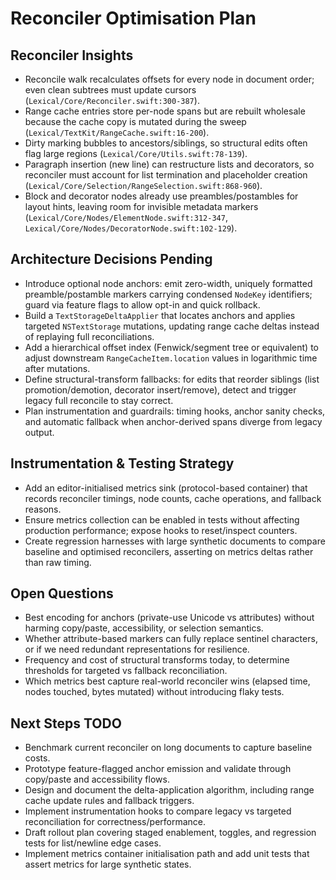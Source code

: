 # Reconciler Optimisation Plan

## Reconciler Insights
- Reconcile walk recalculates offsets for every node in document order; even clean subtrees must update cursors (`Lexical/Core/Reconciler.swift:300-387`).
- Range cache entries store per-node spans but are rebuilt wholesale because the cache copy is mutated during the sweep (`Lexical/TextKit/RangeCache.swift:16-200`).
- Dirty marking bubbles to ancestors/siblings, so structural edits often flag large regions (`Lexical/Core/Utils.swift:78-139`).
- Paragraph insertion (new line) can restructure lists and decorators, so reconciler must account for list termination and placeholder creation (`Lexical/Core/Selection/RangeSelection.swift:868-960`).
- Block and decorator nodes already use preambles/postambles for layout hints, leaving room for invisible metadata markers (`Lexical/Core/Nodes/ElementNode.swift:312-347`, `Lexical/Core/Nodes/DecoratorNode.swift:102-129`).

## Architecture Decisions Pending
- Introduce optional node anchors: emit zero-width, uniquely formatted preamble/postamble markers carrying condensed `NodeKey` identifiers; guard via feature flags to allow opt-in and quick rollback.
- Build a `TextStorageDeltaApplier` that locates anchors and applies targeted `NSTextStorage` mutations, updating range cache deltas instead of replaying full reconciliations.
- Add a hierarchical offset index (Fenwick/segment tree or equivalent) to adjust downstream `RangeCacheItem.location` values in logarithmic time after mutations.
- Define structural-transform fallbacks: for edits that reorder siblings (list promotion/demotion, decorator insert/remove), detect and trigger legacy full reconcile to stay correct.
- Plan instrumentation and guardrails: timing hooks, anchor sanity checks, and automatic fallback when anchor-derived spans diverge from legacy output.

## Instrumentation & Testing Strategy
- Add an editor-initialised metrics sink (protocol-based container) that records reconciler timings, node counts, cache operations, and fallback reasons.
- Ensure metrics collection can be enabled in tests without affecting production performance; expose hooks to reset/inspect counters.
- Create regression harnesses with large synthetic documents to compare baseline and optimised reconcilers, asserting on metrics deltas rather than raw timing.

## Open Questions
- Best encoding for anchors (private-use Unicode vs attributes) without harming copy/paste, accessibility, or selection semantics.
- Whether attribute-based markers can fully replace sentinel characters, or if we need redundant representations for resilience.
- Frequency and cost of structural transforms today, to determine thresholds for targeted vs fallback reconciliation.
- Which metrics best capture real-world reconciler wins (elapsed time, nodes touched, bytes mutated) without introducing flaky tests.

## Next Steps TODO
- Benchmark current reconciler on long documents to capture baseline costs.
- Prototype feature-flagged anchor emission and validate through copy/paste and accessibility flows.
- Design and document the delta-application algorithm, including range cache update rules and fallback triggers.
- Implement instrumentation hooks to compare legacy vs targeted reconciliation for correctness/performance.
- Draft rollout plan covering staged enablement, toggles, and regression tests for list/newline edge cases.
- Implement metrics container initialisation path and add unit tests that assert metrics for large synthetic states.
